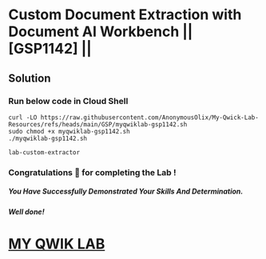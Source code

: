# Custom Document Extraction with Document AI Workbench || [GSP1142] ||

## Solution

### Run below code in Cloud Shell

```
curl -LO https://raw.githubusercontent.com/AnonymousOlix/My-Qwick-Lab-Resources/refs/heads/main/GSP/myqwiklab-gsp1142.sh
sudo chmod +x myqwiklab-gsp1142.sh
./myqwiklab-gsp1142.sh
```

```
lab-custom-extractor
```

### Congratulations 🎉 for completing the Lab !

##### *You Have Successfully Demonstrated Your Skills And Determination.*

#### *Well done!*

# [MY QWIK LAB](https://www.youtube.com/@MyQwiklab)
